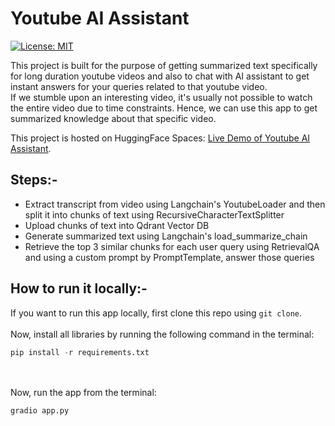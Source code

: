 # Youtube AI Assistant
[![License: MIT](https://img.shields.io/badge/License-MIT-yellow.svg)](https://opensource.org/licenses/MIT)

This project is built for the purpose of getting summarized text specifically for long duration youtube videos and 
also to chat with AI assistant to get instant answers for your queries related to that youtube video.<br>
If we stumble upon an interesting video, it's usually not possible to watch the entire video due to time constraints. 
Hence, we can use this app to get summarized knowledge about that specific video.

This project is hosted on HuggingFace Spaces: [Live Demo of Youtube AI Assistant](https://huggingface.co/spaces/heliosbrahma/ai-youtube-assistant).

## Steps:-
- Extract transcript from video using Langchain's YoutubeLoader and then split it into chunks of text using RecursiveCharacterTextSplitter
- Upload chunks of text into Qdrant Vector DB
- Generate summarized text using Langchain's load_summarize_chain
- Retrieve the top 3 similar chunks for each user query using RetrievalQA and using a custom prompt by PromptTemplate, answer those queries

## How to run it locally:-
If you want to run this app locally, first clone this repo using `git clone`.<br><br>
Now, install all libraries by running the following command in the terminal:<br>
```python
pip install -r requirements.txt
```
<br><br>
Now, run the app from the terminal:<br>
```python
gradio app.py
```
